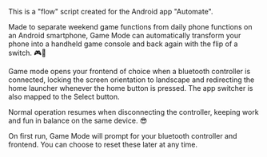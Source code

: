 <p>This is a "flow" script created for the Android app "Automate".<p>
<p>Made to separate weekend game functions from daily phone functions on an Android smartphone, Game Mode can automatically transform your phone into a handheld game console and back again with the flip of a switch. 🎮📲</p>
<p>Game mode opens your frontend of choice when a bluetooth controller is connected, locking the screen orientation to landscape and redirecting the home launcher whenever the home button is pressed. The app switcher is also mapped to the Select button.</p>
<p>Normal operation resumes when disconnecting the controller, keeping work and fun in balance on the same device. 😎<p/>
<p>On first run, Game Mode will prompt for your bluetooth controller and frontend. You can choose to reset these later at any time.</p>